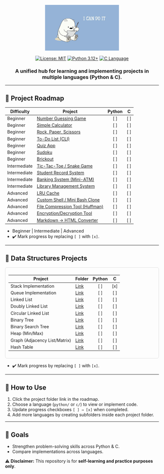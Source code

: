 <div align="center">

<p align="center">
  <img src="assets/icdi.jpg" alt="PersonalHub Illustration" height="150">
</p>

[![License: MIT](https://img.shields.io/badge/License-MIT-yellow.svg)](https://opensource.org/licenses/MIT)
[![Python 3.12+](https://img.shields.io/badge/python-3.12+-blue.svg)](https://www.python.org/downloads/)
[![C Language](https://img.shields.io/badge/C-Standard-red.svg)](https://en.wikipedia.org/wiki/C_(programming_language))

<h3>A unified hub for learning and implementing projects in <b>multiple languages</b> (Python & C).</h3>
</div>

---

## 🔹 Project Roadmap

| Difficulty   | Project                                                      | Python |  C  |
| ------------ | ------------------------------------------------------------ | :----: | :--: |
| Beginner     | [Number Guessing Game](projects/number_guessing_game)           |  \[ ]  | \[ ] |
| Beginner     | [Simple Calculator](projects/simple_calculator)                 |  \[ ]  | \[ ] |
| Beginner     | [Rock, Paper, Scissors](projects/rock_paper_scissors)           |  \[ ]  | \[ ] |
| Beginner     | [To-Do List (CLI)](projects/todo_list)                          |  \[ ]  | \[ ] |
| Beginner     | [Quiz App](projects/quiz_app)                                   |  \[ ]  | \[ ] |
| Beginner     | [Sudoku](projects/sudoku)                                       |  \[ ]  | \[ ] |
| Beginner     | [Brickout](projects/brickout)                                   |  \[ ]  | \[ ] |
| Intermediate | [Tic-Tac-Toe / Snake Game](projects/tic_tac_toe)                |  \[ ]  | \[ ] |
| Intermediate | [Student Record System](projects/student_record_system)         |  \[ ]  | \[ ] |
| Intermediate | [Banking System (Mini-ATM)](projects/banking_system)            |  \[ ]  | \[ ] |
| Intermediate | [Library Management System](projects/library_management_system) |  \[ ]  | \[ ] |
| Advanced     | [LRU Cache](projects/lru_cache)                                 |  \[ ]  | \[ ] |
| Advanced     | [Custom Shell / Mini Bash Clone](projects/custom_shell)         |  \[ ]  | \[ ] |
| Advanced     | [File Compression Tool (Huffman)](projects/file_compression)    |  \[ ]  | \[ ] |
| Advanced     | [Encryption/Decryption Tool](projects/encryption_tool)          |  \[ ]  | \[ ] |
| Advanced     | [Markdown → HTML Converter](projects/markdown_converter)       |  \[ ]  | \[ ] |

- Beginner | Intermediate | Advanced
- ✔️ Mark progress by replacing `[ ]` with `[x]`.

---

## 🔹 Data Structures Projects

<div style="overflow-x: auto; padding: 10px; border: 1px solid #ddd; border-radius: 6px;">

| Project                       | Folder                              | Python |  C  |
| ----------------------------- | ----------------------------------- | :----: | :--: |
| Stack Implementation          | [Link](projects/stack/)                |  [ ]  | [x] |
| Queue Implementation          | [Link](projects/queue/)                |  [ ]  | [ ] |
| Linked List                   | [Link](projects/linked_list/)          |  [ ]  | [ ] |
| Doubly Linked List            | [Link](projects/doubly_linked_list/)   |  [ ]  | [ ] |
| Circular Linked List          | [Link](projects/circular_linked_list/) |  [ ]  | [ ] |
| Binary Tree                   | [Link](projects/binary_tree/)          |  [ ]  | [ ] |
| Binary Search Tree            | [Link](projects/bst/)                  |  [ ]  | [ ] |
| Heap (Min/Max)                | [Link](projects/heap/)                 |  [ ]  | [ ] |
| Graph (Adjacency List/Matrix) | [Link](projects/graph/)                |  [ ]  | [ ] |
| Hash Table                    | [Link](projects/hash_table/)           |  [ ]  | [ ] |

</div>

- ✔️ Mark progress by replacing `[ ]` with `[x]`.

---

## 🔹 How to Use

1. Click the project folder link in the roadmap.
2. Choose a language (`python/` or `c/`) to view or implement code.
3. Update progress checkboxes `[ ] → [x]` when completed.
4. Add more languages by creating subfolders inside each project folder.

---

## 🔹 Goals

- Strengthen problem-solving skills across Python & C.
- Compare implementations across languages.

⚠️ **Disclaimer:** This repository is for **self-learning and practice purposes only**.
